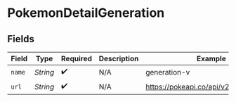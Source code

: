 # PokemonDetailGeneration


## Fields

| Field                                   | Type                                    | Required                                | Description                             | Example                                 |
| --------------------------------------- | --------------------------------------- | --------------------------------------- | --------------------------------------- | --------------------------------------- |
| `name`                                  | *String*                                | :heavy_check_mark:                      | N/A                                     | generation-v                            |
| `url`                                   | *String*                                | :heavy_check_mark:                      | N/A                                     | https://pokeapi.co/api/v2/generation/5/ |